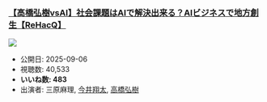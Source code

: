 ### [【高橋弘樹vsAI】社会課題はAIで解決出来る？AIビジネスで地方創生【ReHacQ】](https://www.youtube.com/watch?v=ZP9GpoGzpPk)
[![](https://img.youtube.com/vi/ZP9GpoGzpPk/sddefault.jpg)](https://www.youtube.com/watch?v=ZP9GpoGzpPk)
-   公開日: 2025-09-06
-   視聴数: 40,533
-   **いいね数: 483**
-   出演者: 三原麻理, [今井翔太](/rehacq_fan/people/今井翔太 "wikilink"), [高橋弘樹](/rehacq_fan/people/高橋弘樹 "wikilink")

